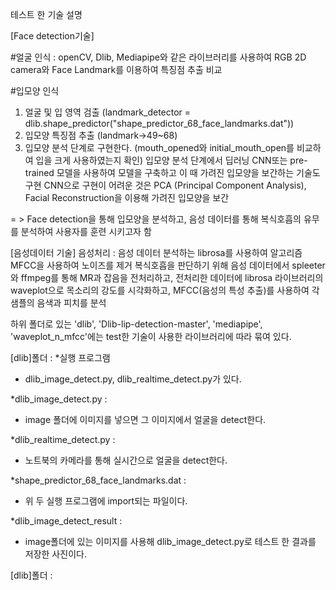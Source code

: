 테스트 한 기술 설명

[Face detection기술]

#얼굴 인식 : openCV, Dlib, Mediapipe와 같은 라이브러리를 사용하여 RGB 2D camera와 Face Landmark를 이용하여 특징점 추출 비교 

#입모양 인식 
1. 얼굴 및 입 영역 검출 (landmark_detector = dlib.shape_predictor("shape_predictor_68_face_landmarks.dat"))
2. 입모양 특징점 추출 (landmark->49~68)
3. 입모양 분석 단계로 구현한다. (mouth_opened와 initial_mouth_open를 비교하여 입을 크게 사용하였는지 확인)
입모양 분석 단계에서 딥러닝 CNN또는 pre-trained 모델을 사용하여 모델을 구축하고 이 때 가려진 입모양을 보간하는 기술도 구현
CNN으로 구현이 어려운 것은 PCA (Principal Component Analysis), Facial Reconstruction을 이용해 가려진 입모양을 보간

= > Face detection을 통해 입모양을 분석하고, 음성 데이터를 통해 복식호흡의 유무를 분석하여 사용자를 훈련 시키고자 함


[음성데이터 기술]
음성처리 : 음성 데이터 분석하는 librosa를 사용하여 알고리즘 MFCC을 사용하여 노이즈를 제거 
복식호흡을 판단하기 위해 음성 데이터에서 spleeter와 ffmpeg를 통해 MR과 잡음을 전처리하고, 전처리한 데이터에 librosa 라이브러리의 waveplot으로 목소리의 강도를 시각화하고,
MFCC(음성의 특성 추출)를 사용하여 각 샘플의 음색과 피치를 분석


하위 폴더로 있는 'dlib', 'Dlib-lip-detection-master', 'mediapipe', 'waveplot_n_mfcc'에는 test한 기술이 사용한 라이브러리에 따라 묶여 있다.

[dlib]폴더 : 
*실행 프로그램
 - dlib_image_detect.py, dlib_realtime_detect.py가 있다.

*dlib_image_detect.py : 
 - image 폴더에 이미지를 넣으면 그 이미지에서 얼굴을 detect한다.

*dlib_realtime_detect.py :
 - 노트북의 카메라를 통해 실시간으로 얼굴을 detect한다.

*shape_predictor_68_face_landmarks.dat :
 - 위 두 실행 프로그램에 import되는 파일이다.

 *dlib_image_detect_result :
 - image폴더에 있는 이미지를 사용해 dlib_image_detect.py로 테스트 한 결과를 저장한 사진이다.

 [dlib]폴더 : 